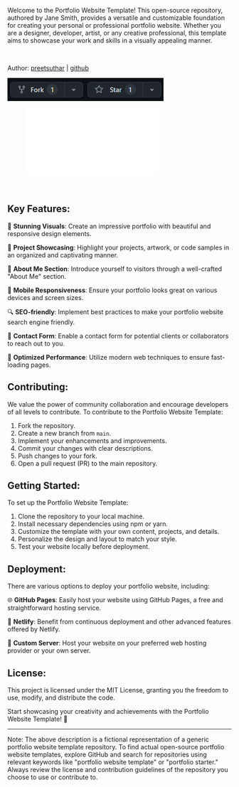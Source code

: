 
Welcome to the Portfolio Website Template! This open-source repository, authored by Jane Smith, provides a versatile and customizable foundation for creating your personal or professional portfolio website. Whether you are a designer, developer, artist, or any creative professional, this template aims to showcase your work and skills in a visually appealing manner.


</br>

Author: [preetsuthar](https://preetsuthar.me) | [github](https://github.com/preetsuthar17)
</br>

![Alt text](image.png)
</br>

<figure class="video_container">
  <iframe src="./20230729-1356-59.8093197.mp4" frameborder="0" allowfullscreen="true"> </iframe>
</figure>


</br>


Key Features:
--------------------------------

🎨 **Stunning Visuals**: Create an impressive portfolio with beautiful and responsive design elements.

📝 **Project Showcasing**: Highlight your projects, artwork, or code samples in an organized and captivating manner.

💼 **About Me Section**: Introduce yourself to visitors through a well-crafted "About Me" section.

📱 **Mobile Responsiveness**: Ensure your portfolio looks great on various devices and screen sizes.

🔍 **SEO-friendly**: Implement best practices to make your portfolio website search engine friendly.

💌 **Contact Form**: Enable a contact form for potential clients or collaborators to reach out to you.

🚀 **Optimized Performance**: Utilize modern web techniques to ensure fast-loading pages.

Contributing:
--------------------------------

We value the power of community collaboration and encourage developers of all levels to contribute. To contribute to the Portfolio Website Template:

1. Fork the repository.
2. Create a new branch from `main`.
3. Implement your enhancements and improvements.
4. Commit your changes with clear descriptions.
5. Push changes to your fork.
6. Open a pull request (PR) to the main repository.

Getting Started:
--------------------------------

To set up the Portfolio Website Template:

1. Clone the repository to your local machine.
2. Install necessary dependencies using npm or yarn.
3. Customize the template with your own content, projects, and details.
4. Personalize the design and layout to match your style.
5. Test your website locally before deployment.

Deployment:
--------------------------------

There are various options to deploy your portfolio website, including:

🌐 **GitHub Pages**: Easily host your website using GitHub Pages, a free and straightforward hosting service.

🚀 **Netlify**: Benefit from continuous deployment and other advanced features offered by Netlify.

🔧 **Custom Server**: Host your website on your preferred web hosting provider or your own server.

License:
--------------------------------

This project is licensed under the MIT License, granting you the freedom to use, modify, and distribute the code.

Start showcasing your creativity and achievements with the Portfolio Website Template! 🎉

---

Note: The above description is a fictional representation of a generic portfolio website template repository. To find actual open-source portfolio website templates, explore GitHub and search for repositories using relevant keywords like "portfolio website template" or "portfolio starter." Always review the license and contribution guidelines of the repository you choose to use or contribute to.